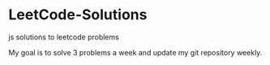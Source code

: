 # LeetCode-Solutions
js solutions to leetcode problems

My goal is to solve 3 problems a week and update my git repository weekly. 